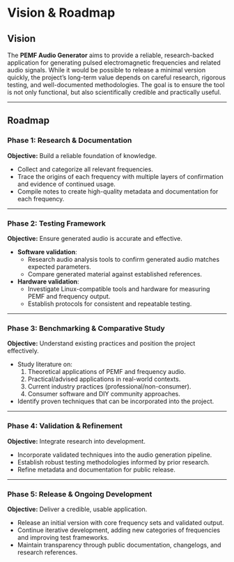 # Vision & Roadmap

## Vision
The **PEMF Audio Generator** aims to provide a reliable, research-backed application for generating pulsed electromagnetic frequencies and related audio signals. While it would be possible to release a minimal version quickly, the project’s long-term value depends on careful research, rigorous testing, and well-documented methodologies. The goal is to ensure the tool is not only functional, but also scientifically credible and practically useful.

---

## Roadmap

### Phase 1: Research & Documentation  
**Objective:** Build a reliable foundation of knowledge.  
- Collect and categorize all relevant frequencies.  
- Trace the origins of each frequency with multiple layers of confirmation and evidence of continued usage.  
- Compile notes to create high-quality metadata and documentation for each frequency.  

---

### Phase 2: Testing Framework  
**Objective:** Ensure generated audio is accurate and effective.  
- **Software validation**:  
  - Research audio analysis tools to confirm generated audio matches expected parameters.  
  - Compare generated material against established references.  
- **Hardware validation**:  
  - Investigate Linux-compatible tools and hardware for measuring PEMF and frequency output.  
  - Establish protocols for consistent and repeatable testing.  

---

### Phase 3: Benchmarking & Comparative Study  
**Objective:** Understand existing practices and position the project effectively.  
- Study literature on:  
  1. Theoretical applications of PEMF and frequency audio.  
  2. Practical/advised applications in real-world contexts.  
  3. Current industry practices (professional/non-consumer).  
  4. Consumer software and DIY community approaches.  
- Identify proven techniques that can be incorporated into the project.  

---

### Phase 4: Validation & Refinement  
**Objective:** Integrate research into development.  
- Incorporate validated techniques into the audio generation pipeline.  
- Establish robust testing methodologies informed by prior research.  
- Refine metadata and documentation for public release.  

---

### Phase 5: Release & Ongoing Development  
**Objective:** Deliver a credible, usable application.  
- Release an initial version with core frequency sets and validated output.  
- Continue iterative development, adding new categories of frequencies and improving test frameworks.  
- Maintain transparency through public documentation, changelogs, and research references.  
